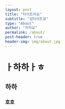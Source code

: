 ```yaml
---
layout: post
title: "타이트리요"
subtitle: "섭타이트료"
type: "About"
author: "저자요"
permalink: /about/
post-header: true
header-img: img/about.jpg
---
```



# ㅏ하하ㅏㅎ
## 하하
### 호호
